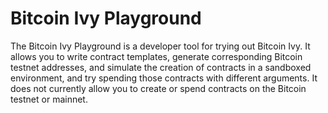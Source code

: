 # Bitcoin Ivy Playground

The Bitcoin Ivy Playground is a developer tool for trying out Bitcoin Ivy. It allows you to write contract templates, generate corresponding Bitcoin testnet addresses, and simulate the creation of contracts in a sandboxed environment, and try spending those contracts with different arguments. It does not currently allow you to create or spend contracts on the Bitcoin testnet or mainnet.